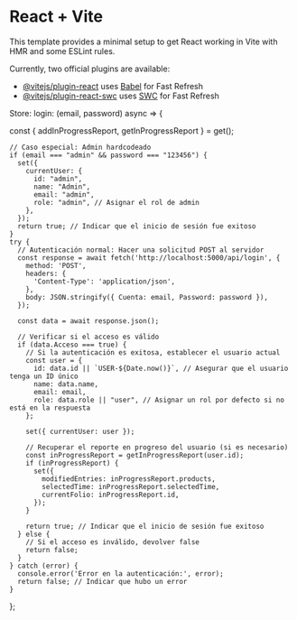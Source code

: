 # React + Vite

This template provides a minimal setup to get React working in Vite with HMR and some ESLint rules.

Currently, two official plugins are available:

- [@vitejs/plugin-react](https://github.com/vitejs/vite-plugin-react/blob/main/packages/plugin-react/README.md) uses [Babel](https://babeljs.io/) for Fast Refresh
- [@vitejs/plugin-react-swc](https://github.com/vitejs/vite-plugin-react-swc) uses [SWC](https://swc.rs/) for Fast Refresh

Store:
login: (email, password) async => {

const { addInProgressReport, getInProgressReport } = get();
  
    // Caso especial: Admin hardcodeado
    if (email === "admin" && password === "123456") {
      set({
        currentUser: {
          id: "admin",
          name: "Admin",
          email: "admin",
          role: "admin", // Asignar el rol de admin
        },
      });
      return true; // Indicar que el inicio de sesión fue exitoso
    }
    try {
      // Autenticación normal: Hacer una solicitud POST al servidor
      const response = await fetch('http://localhost:5000/api/login', {
        method: 'POST',
        headers: {
          'Content-Type': 'application/json',
        },
        body: JSON.stringify({ Cuenta: email, Password: password }),
      });
  
      const data = await response.json();
  
      // Verificar si el acceso es válido
      if (data.Acceso === true) {
        // Si la autenticación es exitosa, establecer el usuario actual
        const user = {
          id: data.id || `USER-${Date.now()}`, // Asegurar que el usuario tenga un ID único
          name: data.name,
          email: email,
          role: data.role || "user", // Asignar un rol por defecto si no está en la respuesta
        };
  
        set({ currentUser: user });
  
        // Recuperar el reporte en progreso del usuario (si es necesario)
        const inProgressReport = getInProgressReport(user.id);
        if (inProgressReport) {
          set({
            modifiedEntries: inProgressReport.products,
            selectedTime: inProgressReport.selectedTime,
            currentFolio: inProgressReport.id,
          });
        }
  
        return true; // Indicar que el inicio de sesión fue exitoso
      } else {
        // Si el acceso es inválido, devolver false
        return false;
      }
    } catch (error) {
      console.error('Error en la autenticación:', error);
      return false; // Indicar que hubo un error
    }
};